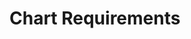 ﻿<!--
|metadata|
{
    "fileName": "categorychart-chart-requirements",
    "controlName": "igCategoryChart",
    "tags": ["API", "CategoryChart", "Axes"]
}
|metadata|
-->

# Chart Requirements